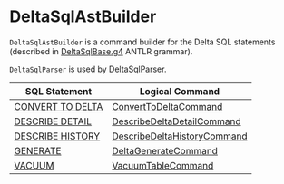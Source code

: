 # DeltaSqlAstBuilder

`DeltaSqlAstBuilder` is a command builder for the Delta SQL statements (described in [DeltaSqlBase.g4](https://github.com/delta-io/delta/blob/v0.7.0/src/main/antlr4/io/delta/sql/parser/DeltaSqlBase.g4) ANTLR grammar).

`DeltaSqlParser` is used by [DeltaSqlParser](DeltaSqlParser.md#builder).

SQL Statement | Logical Command
-------------|----------
 [CONVERT TO DELTA](index.md#CONVERT-TO-DELTA) | [ConvertToDeltaCommand](../ConvertToDeltaCommand.md)
 [DESCRIBE DETAIL](index.md#DESCRIBE-DETAIL) | [DescribeDeltaDetailCommand](../DescribeDeltaDetailCommand.md)
 [DESCRIBE HISTORY](index.md#DESCRIBE-HISTORY) | [DescribeDeltaHistoryCommand](../DescribeDeltaHistoryCommand.md)
 [GENERATE](index.md#GENERATE) | [DeltaGenerateCommand](../DeltaGenerateCommand.md)
 [VACUUM](index.md#VACUUM) | [VacuumTableCommand](../VacuumTableCommand.md)
